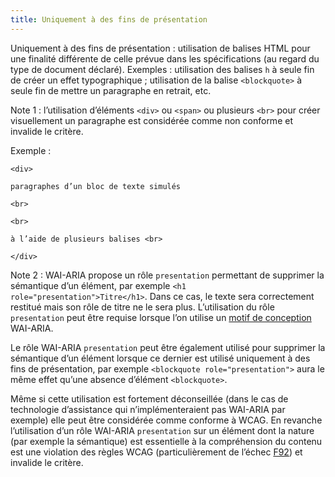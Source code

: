 ```yaml
---
title: Uniquement à des fins de présentation
---
```


Uniquement à des fins de présentation : utilisation de balises HTML pour une
finalité différente de celle prévue dans les spécifications (au regard du type
de document déclaré). Exemples : utilisation des balises `h` à seule fin de
créer un effet typographique ; utilisation de la balise `<blockquote>` à seule
fin de mettre un paragraphe en retrait, etc.

Note 1 : l’utilisation d’éléments `<div>` ou `<span>` ou plusieurs `<br>` pour
créer visuellement un paragraphe est considérée comme non conforme et invalide
le critère.

Exemple :

`<div>`

`paragraphes d’un bloc de texte simulés`

`<br>`

`<br>`

`à l’aide de plusieurs balises <br>`

`</div>`

Note 2 : WAI-ARIA propose un rôle `presentation` permettant de supprimer la
sémantique d’un élément, par exemple `<h1 role="presentation">Titre</h1>`.
Dans ce cas, le texte sera correctement restitué mais son rôle de titre ne le
sera plus. L’utilisation du rôle `presentation` peut être requise lorsque l’on
utilise un [motif de conception](#motif-de-conception) WAI-ARIA.

Le rôle WAI-ARIA `presentation` peut être également utilisé pour supprimer la
sémantique d’un élément lorsque ce dernier est utilisé uniquement à des fins
de présentation, par exemple `<blockquote role="presentation">` aura le même
effet qu’une absence d’élément `<blockquote>`.

Même si cette utilisation est fortement déconseillée (dans le cas de
technologie d’assistance qui n’implémenteraient pas WAI-ARIA par exemple) elle
peut être considérée comme conforme à WCAG. En revanche l’utilisation d’un
rôle WAI-ARIA `presentation` sur un élément dont la nature (par exemple la
sémantique) est essentielle à la compréhension du contenu est une violation
des règles WCAG (particulièrement de l’échec
[F92](https://www.w3.org/WAI/WCAG21/Techniques/failures/F92)) et invalide le
critère.
